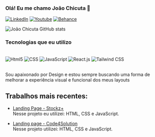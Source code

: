 ### Olá! Eu me chamo João Chicuta 🙂


[![LinkedIn](https://img.shields.io/badge/LinkedIn-0077B5?style=for-the-badge&logo=linkedin&logoColor=white)](https://www.linkedin.com/in/jo%C3%A3o-chicuta/)
[![Youtube](https://img.shields.io/badge/YouTube-FF0000?style=for-the-badge&logo=youtube&logoColor=white)](https://www.youtube.com/@jotach8404/videos)
[![Behance](https://img.shields.io/badge/-Behance-blue?style=for-the-badge&logo=behance&logoColor=white)](https://www.behance.net/joaoChicuta)


![João Chicuta GitHub stats](https://github-readme-stats.vercel.app/api?username=HttpjtCH&show_icons=true&theme=radical)

### Tecnologias que eu utilizo

<div style="display: inline_block"><br/>
    <img align="center" alt="Html5" src="https://img.shields.io/badge/HTML5-E34F26?style=for-the-badge&logo=html5&logoColor=white">
    <img align="center" alt="CSS" src="https://img.shields.io/badge/CSS3-1572B6?style=for-the-badge&logo=css3&logoColor=white">
    <img align="center" alt="JavaScript" src="https://img.shields.io/badge/JavaScript-F7DF1E?style=for-the-badge&logo=javascript&logoColor=black">
    <img align="center" alt="React.js" src="https://img.shields.io/badge/React-20232A?style=for-the-badge&logo=react&logoColor=61DAFB">
    <img align="center" alt="Tailwind CSS" src="https://img.shields.io/badge/Tailwind_CSS-38B2AC?style=for-the-badge&logo=tailwind-css&logoColor=white">
</div><br/>

Sou apaixonado por Design e estou sempre buscando uma forma de melhorar a experiência visual e funcional dos meus layouts

## Trabalhos mais recentes:

- [Landing Page - Stockz+](https://stockzplus.com/)<br/>
Nesse projeto eu utilizei: HTML, CSS e JavaScript.

- [Landing page - Code4Solution](https://www.code4solution.com.br/)<br/>
Nesse projeto utilizei: HTML, CSS e JavaScript.
